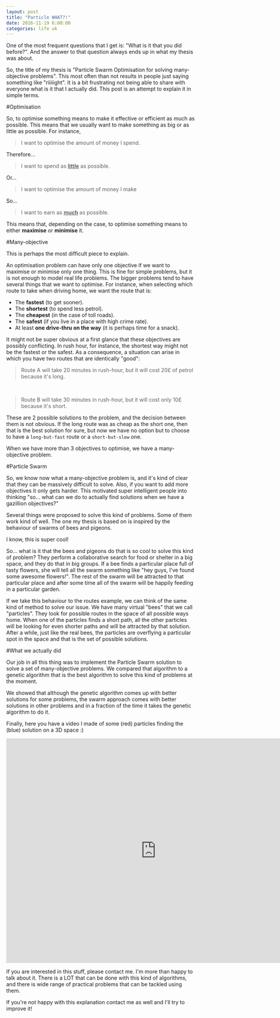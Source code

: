 ```yaml
---
layout: post
title: "Particle WHAT?!"
date: 2016-11-19 6:00:00
categories: life uk
---
```


One of the most frequent questions that I get is: "What is it that you did before?". And the answer to that question always ends up in what my thesis was about. 

So, the title of my thesis is "Particle Swarm Optimisation for solving many-objective problems". This most often than not results in people just saying something like "riiiiight". It is a bit frustrating not being able to share with everyone what is it that I actually did. This post is an attempt to explain it in simple terms.

#Optimisation

So, to optimise something means to make it effective or efficient as much as possible. This means that we usually want to make something as big or as little as possible. For instance, 

> I want to optimise the amount of money I spend. 

Therefore...

> I want to spend as <u>**little**</u> as possible. 

Or...

> I want to optimise the amount of money I make

So...
> I want to earn as <u>**much**</u> as possible. 

This means that, depending on the case, to optimise something means to either **maximise** or **minimise** it. 

#Many-objective

This is perhaps the most difficult piece to explain. 

An optimisation problem can have only one objective if we want to maximise or minimise only one thing. This is fine for simple problems, but it is not enough to model real life problems. The bigger problems tend to have several things that we want to optimise. For instance, when selecting which route to take when driving home, we want the route that is:

* The **fastest** (to get sooner).
* The **shortest** (to spend less petrol).
* The **cheapest** (in the case of toll roads).
* The **safest** (if you live in a place with high crime rate).
* At least **one drive-thru on the way** (it is perhaps time for a snack).

It might not be super obvious at a first glance that these objectives are possibly conflicting. In rush hour, for instance, the shortest way might not be the fastest or the safest. As a consequence, a situation can arise in which you have two routes that are identically "good":

> Route A will take 20 minutes in rush-hour, but it will cost 20£ of petrol because it's long.

&nbsp;

> Route B will take 30 minutes in rush-hour, but it will cost only 10£ because it's short.

These are 2 possible solutions to the problem, and the decision between them is not obvious. If the long route was as cheap as the short one, then that is the best solution for sure, but now we have no option but to choose to have a `long-but-fast` route or a `short-but-slow` one.

When we have more than 3 objectives to optimise, we have a many-objective problem.

#Particle Swarm

So, we know now what a many-objective problem is, and it's kind of clear that they can be massively difficult to solve. Also, if you want to add more objectives it only gets harder. This motivated super intelligent people into thinking "so... what can we do to actually find solutions when we have a gazillion objectives?"

Several things were proposed to solve this kind of problems. Some of them work kind of well. The one my thesis is based on is inspired by the behaviour of swarms of bees and pigeons. 

I know, this is super cool! 

So... what is it that the bees and pigeons do that is so cool to solve this kind of problem? They perform a collaborative search for food or shelter in a big space, and they do that in big groups. If a bee finds a particular place full of tasty flowers, she will tell all the swarm something like "hey guys, I've found some awesome flowers!". The rest of the swarm will be attracted to that particular place and after some time all of the swarm will be happily feeding in a particular garden.

If we take this behaviour to the routes example, we can think of the same kind of method to solve our issue. We have many virtual "bees" that we call "particles". They look for possible routes in the space of all possible ways home. When one of the particles finds a short path, all the other particles will be looking for even shorter paths and will be attracted by that solution. After a while, just like the real bees, the particles are overflying a particular spot in the space and that is the set of possible solutions.

#What we actually did

Our job in all this thing was to implement the Particle Swarm solution to solve a set of many-objective problems. We compared that algorithm to a genetic algorithm that is the best algorithm to solve this kind of problems at the moment. 

We showed that although the genetic algorithm comes up with better solutions for some problems, the swarm approach comes with better solutions in other problems and in a fraction of the time it takes the genetic algorithm to do it.

Finally, here you have a video I made of some (red) particles finding the (blue) solution on a 3D space :)

<iframe width="800" height="600" src="https://www.youtube.com/embed/YEgvX7X80x8" frameborder="0" allowfullscreen></iframe>

If you are interested in this stuff, please contact me. I'm more than happy to talk about it. There is a LOT that can be done with this kind of algorithms, and there is wide range of practical problems that can be tackled using them.

If you're not happy with this explanation contact me as well and I'll try to improve it!

